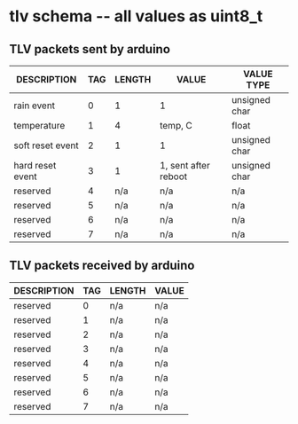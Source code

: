 # tlv schema -- all values as uint8_t

## TLV packets sent by arduino

| DESCRIPTION      | TAG | LENGTH | VALUE                | VALUE TYPE    |
| ---------------- | --- | ------ | -------------------- | ------------- |
| rain event       | 0   | 1      | 1                    | unsigned char |
| temperature      | 1   | 4      | temp, C              | float         |
| soft reset event | 2   | 1      | 1                    | unsigned char |
| hard reset event | 3   | 1      | 1, sent after reboot | unsigned char |
| reserved         | 4   | n/a    | n/a                  | n/a           |
| reserved         | 5   | n/a    | n/a                  | n/a           |
| reserved         | 6   | n/a    | n/a                  | n/a           |
| reserved         | 7   | n/a    | n/a                  | n/a           |

## TLV packets received by arduino

| DESCRIPTION | TAG | LENGTH | VALUE |
| ----------- | --- | ------ | ----- |
| reserved    | 0   | n/a    | n/a   |
| reserved    | 1   | n/a    | n/a   |
| reserved    | 2   | n/a    | n/a   |
| reserved    | 3   | n/a    | n/a   |
| reserved    | 4   | n/a    | n/a   |
| reserved    | 5   | n/a    | n/a   |
| reserved    | 6   | n/a    | n/a   |
| reserved    | 7   | n/a    | n/a   |
